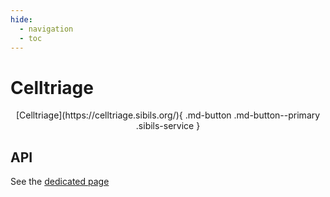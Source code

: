 ```yaml
---
hide:
  - navigation
  - toc
---
```


# Celltriage

<p style="text-align: center" markdown>
  [Celltriage](https://celltriage.sibils.org/){ .md-button .md-button--primary .sibils-service }
</p>

## API

See the [dedicated page](../api/celltriage/index.md)
